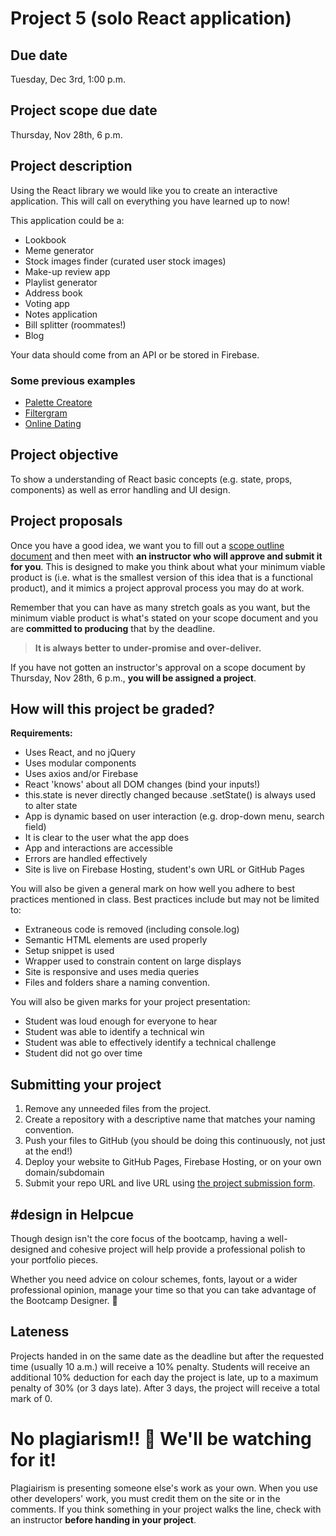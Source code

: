 # Project 5 (solo React application)
## Due date
Tuesday, Dec 3rd, 1:00 p.m.

## Project scope due date
Thursday, Nov 28th, 6 p.m.

## Project description
Using the React library we would like you to create an interactive application. This will call on everything you have learned up to now!

This application could be a:

* Lookbook 
* Meme generator
* Stock images finder (curated user stock images)
* Make-up review app
* Playlist generator  
* Address book
* Voting app
* Notes application
* Bill splitter (roommates!)
* Blog

Your data should come from an API or be stored in Firebase.

### Some previous examples
* [Palette Creatore](https://snapswatch-f84d0.firebaseapp.com/)
* [Filtergram](https://filtergram-62c8d.firebaseapp.com/)
* [Online Dating](http://onlinedating.esmecodes.com/)

## Project objective
To show a understanding of React basic concepts (e.g. state, props, components) as well as error handling and UI design. 

## Project proposals
Once you have a good idea, we want you to fill out a [scope outline document]() and then meet with **an instructor who will approve and submit it for you**. This is designed to make you think about what your minimum viable product is (i.e. what is the smallest version of this idea that is a functional product), and it mimics a project approval process you may do at work.

Remember that you can have as many stretch goals as you want, but the minimum viable product is what's stated on your scope document and you are **committed to producing** that by the deadline. 

> **It is always better to under-promise and over-deliver.**

<!--- ### Deployment
(optional) In order to make deploying your app easy use the Firebase hosting features to get your site up online! There is the ability to add a custom domain if you would like, so think about a fun, shareable domain for your application . --->

If you have not gotten an instructor's approval on a scope document by Thursday, Nov 28th, 6 p.m., **you will be assigned a project**.

## How will this project be graded?
**Requirements:**
* Uses React, and no jQuery
* Uses modular components
* Uses axios and/or Firebase
* React 'knows' about all DOM changes (bind your inputs!)
* this.state is never directly changed because .setState() is always used to alter state
* App is dynamic based on user interaction (e.g. drop-down menu, search field)
* It is clear to the user what the app does
* App and interactions are accessible
* Errors are handled effectively
* Site is live on Firebase Hosting, student's own URL or GitHub Pages

You will also be given a general mark on how well you adhere to best practices mentioned in class. Best practices include but may not be limited to:
* Extraneous code is removed (including console.log)
* Semantic HTML elements are used properly
* Setup snippet is used    
* Wrapper used to constrain content on large displays
* Site is responsive and uses media queries
* Files and folders share a naming convention.

You will also be given marks for your project presentation:
* Student was loud enough for everyone to hear
* Student was able to identify a technical win
* Student was able to effectively identify a technical challenge
* Student did not go over time

## Submitting your project

1. Remove any unneeded files from the project.
2. Create a repository with a descriptive name that matches your naming convention.
3. Push your files to GitHub (you should be doing this continuously, not just at the end!)
4. Deploy your website to GitHub Pages, Firebase Hosting, or on your own domain/subdomain
5. Submit your repo URL and live URL using [the project submission form]().

## #design in Helpcue

Though design isn't the core focus of the bootcamp, having a well-designed and cohesive project will help provide a professional polish to your portfolio pieces. 

Whether you need advice on colour schemes, fonts, layout or a wider professional opinion, manage your time so that you can take advantage of the Bootcamp Designer. 🎨

## Lateness
Projects handed in on the same date as the deadline but after the requested time (usually 10 a.m.) will receive a 10% penalty. Students will receive an additional 10% deduction for each day the project is late, up to a maximum penalty of 30% (or 3 days late). After 3 days, the project will receive a total mark of 0.

# No plagiarism!! 👀 We'll be watching for it!
Plagiairism is presenting someone else's work as your own. When you use other developers' work, you must credit them on the site or in the comments. If you think something in your project walks the line, check with an instructor **before handing in your project**.
